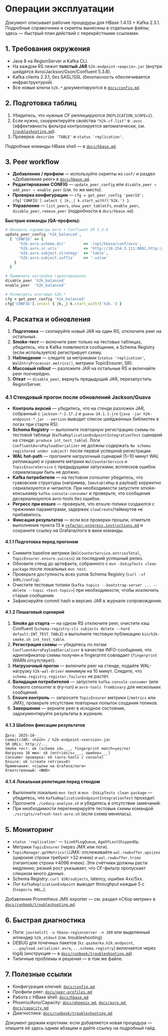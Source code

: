 # Операции эксплуатации

Документ описывает рабочие процедуры для HBase 1.4.13 + Kafka 2.3.1. Подробные справочники и скрипты вынесены в отдельные файлы; здесь — быстрый план действий с перекрёстными ссылками.

## 1. Требования окружения

- Java 8 на RegionServer и Kafka CLI.
- На каждом RS лежит **толстый JAR** `h2k-endpoint-<версія>.jar` (внутри шейдятся Avro/Jackson/Gson/Confluent 5.3.8).
- Kafka clients 2.3.1, без SASL/SSL (безопасность обеспечивается инфраструктурой).
- Все новые ключи `h2k.*` документируются в [`docs/config.md`](../config.md).

## 2. Подготовка таблиц

1. Убедитесь, что нужные CF реплицируются (`REPLICATION_SCOPE=1`).
2. Если нужно, скорректируйте свойства `"h2k.cf.list"` в `.avsc` (эффективность фильтра контролируется автоматически, см. [`troubleshooting.md`](troubleshooting.md)).
3. Проверка: `describe 'TABLE'` и `status 'replication'`.

Подробные команды HBase shell — в [`docs/hbase.md`](../hbase.md).

## 3. Peer workflow

- **Добавление / профили** — используйте скрипты из `conf/` и раздел «Добавление peer» в [`docs/hbase.md`](../hbase.md#добавление-peer).
- **Редактирование CONFIG** — `update_peer_config` или `disable_peer → add_peer → enable_peer` (см. то же место).
- **Проверка конфигурации** — `cfg = get_peer_config 'peerId'; cfg['CONFIG'].select { |k,_| k.start_with?('h2k.') }`.
- **Управление** — `list_peers`, `show_peer_tableCFs`, `enable_peer`, `disable_peer`, `remove_peer` (подробности в `docs/hbase.md`).

**Быстрые команды (QA-профиль):**

```ruby
# Обновить параметры Avro + Confluent SR 5.3.8
update_peer_config 'h2k_balanced',
  { 'CONFIG' => {
      'h2k.avro.schema.dir'        => '/opt/hbase/conf/avro',
      'h2k.avro.sr.urls'           => 'http://10.254.3.111:8081,http://10.254.3.112:8081,http://10.254.3.113:8081',
      'h2k.avro.subject.strategy'  => 'table',
      'h2k.avro.subject.suffix'    => '-value'
    }
  }

# Применить настройки гарантированно
disable_peer 'h2k_balanced'
enable_peer  'h2k_balanced'

# Посмотреть итоговые h2k.*
cfg = get_peer_config 'h2k_balanced'
cfg['CONFIG'].select { |k,_| k.start_with?('h2k.') }
```

## 4. Раскатка и обновления

1. **Подготовка** — скопируйте новый JAR на один RS, отключите peer на остальных.
2. **Smoke-тест** — включите peer только на тестовых таблицах, убедитесь, что в Kafka появляются сообщения, а Schema Registry (если используется) регистрирует схему.
3. **Наблюдение** — следите за метриками (`status 'replication'`, `WalEntryProcessor.metrics()`, метрики TopicEnsurer, SR).
4. **Массовый rollout** — разложите JAR на остальные RS и включайте peer поочерёдно.
5. **Откат** — `disable_peer`, вернуть предыдущий JAR, перезапустить RegionServer.

### 4.1 Стендовый прогон после обновлений Jackson/Guava

- **Контроль версий** — убедитесь, что на стенде разложен JAR, собранный с `jackson-*-2.17.2` и `guava-24.1.1-jre` (`java -jar h2k-endpoint-*.jar --version` выводит список шейдженных библиотек в логах при старте RS).
- **Schema Registry** — выполните повторную регистрацию схемы по тестовой таблице (`KafkaReplicationEndpointIntegrationTest` сценарий на стенде: `produce int_test_table`). Логи `ConfluentAvroPayloadSerializer` не должны содержать `No schema registered under subject!` после первой успешной регистрации.
- **WAL hot-path** — прогоните нагрузочный сценарий (5–10 минут WAL репликации) и сравните метрики `WalCounterService` и `TopicEnsureService` с предыдущими запусками; всплесков ошибок сериализации быть не должно.
- **Kafka потребители** — на тестовом consumer убедитесь, что гуавовские структуры (например, `ImmutableMap` в payload) корректно сериализуются и читаются. При необходимости запустите smoke-консьюмер `kafka-console-consumer` и проверьте, что сообщения десериализуются avro-tools без ошибок.
- **Регресс при ensure** — проверьте, что ensure-топики создаются с прежними параметрами, задержек `slowCreate`/таймаутов не прибавилось.
- **Фиксация результатов** — если все проверки прошли, отметьте выполнение пункта 13 в [`refactor-progress.instructions.md`](../../.github/instructions/refactor-progress.instructions.md) и сохраните ссылку на Grafana/логи в вики команды.

#### 4.1.1 Подготовка перед прогоном

- Снимите baseline метрики (`WalCounterService.entriesTotal`, `TopicEnsurer.ensure.success`) за последний успешный релиз.
- Обновите стенд до артефакта, собранного с `mvn -DskipTests clean package` после локальных `mvn test`.
- Проверьте доступность всех узлов Schema Registry (`curl -sf $URL/config`).
- Очистите тестовые топики (`kafka-topics --bootstrap-server ... --delete --topic <test-topic>`) при необходимости, чтобы исключить старые сообщения.
- Зафиксируйте commit hash и версию JAR в журнале сопровождения.

#### 4.1.2 Пошаговый сценарий

1. **Smoke до старта** — на одном RS отключите peer, очистите кэш Confluent (`schema-registry-cli subjects delete --hard default:INT_TEST_TABLE`) и выполните тестовую публикацию `bin/h2k-smoke.sh int_test_table`.
2. **Регистрация схемы** — убедитесь по логам `ConfluentAvroPayloadSerializer` в качестве INFO-сообщения, что идентификатор схемы получен и fingerprint совпадает (`fingerprint` WARN отсутствует).
3. **Нагрузочный прогон** — включите peer на стенде, подайте WAL-нагрузку `h2k-wal-driver` минимум на 10 минут. Следите, что `schema.registry.register.failures` не растёт.
4. **Валидация потребителей** — запустите `kafka-console-consumer` (или боевого consumer в dry-run) и `avro-tools frombinary` для нескольких сообщений.
5. **Ensure контроль** — запросите `TopicEnsurer` метрики (`/metrics` или JMX), проверьте отсутствие повторных попыток создания топиков.
6. **Завершение** — верните peer в исходное состояние, задокументируйте результаты в журнале.

#### 4.1.3 Шаблон фиксации результатов

```
Дата: 2025-10-__
Commit/JAR: <hash> / h2k-endpoint-<version>.jar
SR URLs: http://...
Smoke тест: ok (schema id=___, fingerprint match=yes/no)
Нагрузка 10 мин: ok (entries/s=___, ошибок=___)
Consumer проверка: ok (avro-tools / console)
Ensure: ok (create retries=0)
Примечания: <ссылки на Grafana/логи>
Ответственный: <ФИО>
```

#### 4.1.4 Локальная репетиция перед стендом

- Выполните локально `mvn test` и `mvn -DskipTests clean package` — убедитесь, что `KafkaReplicationEndpointIntegrationTest` проходит.
- Прогоните `./codacy-analyze.sh` и убедитесь в отсутствии замечаний.
- При необходимости перегенерируйте тестовые схемы командой `./scripts/refresh-test-avro.sh` (если схема менялась).

## 5. Мониторинг

- `status 'replication'` — `SizeOfLogQueue`, `AgeOfLastShippedOp`.
- Метрики `TopicEnsurer` (через JMX или логи).
- `TopicManager.getMetrics()`/JMX: отслеживайте `wal.rowbuffer.upsizes` (широкие строки требуют >32 ячеек) и `wal.rowbuffer.trims` (гигантские строки ≥4096 ячеек). Эти счётчики должны расти медленно; резкий рост указывает, что CF-фильтр пропускает слишком много данных.
- Schema Registry: `curl $SR/subjects`, latency, ошибки 4xx/5xx.
- Лог `KafkaReplicationEndpoint` выводит throughput каждые 5 с (`Скорость WAL…`).

Добавление Prometheus JMX exporter — см. раздел «Сбор метрик» в [`docs/runbook/troubleshooting.md`](troubleshooting.md#сбор-метрик-через-prometheus).

## 6. Быстрая диагностика

- Логи: `journalctl -u hbase-regionserver -n 200` или выделенный аппендер `h2k_stdout` (см. troubleshooting).
- DEBUG для точечных пакетов (`kz.qazmarka.h2k.endpoint`, `...payload.serializer.avro`, `...schema.registry`) включается через log4j (инструкция — в [`docs/runbook/troubleshooting.md`](troubleshooting.md#отладочное-логирование-replicationendpoint)).
- Типичные проблемы и решения — в том же файле.

## 7. Полезные ссылки

- Конфигурация ключей: [`docs/config.md`](../config.md)
- Профили peer: [`docs/peer-profiles.md`](../peer-profiles.md)
- Работа с HBase shell: [`docs/hbase.md`](../hbase.md)
- Phoenix/Avro/Capacity: [`docs/phoenix.md`](../phoenix.md), [`docs/avro.md`](../avro.md), [`docs/capacity.md`](../capacity.md)
- Диагностика: [`docs/runbook/troubleshooting.md`](troubleshooting.md)

Документ держим коротким: если добавляется новая процедура — опишите её здесь одним абзацем и дайте ссылку на подробный гайд.
